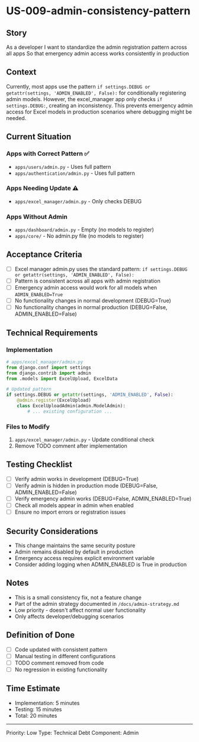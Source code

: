 # US-009-admin-consistency-pattern

## Story
As a developer
I want to standardize the admin registration pattern across all apps
So that emergency admin access works consistently in production

## Context
Currently, most apps use the pattern `if settings.DEBUG or getattr(settings, 'ADMIN_ENABLED', False):` for conditionally registering admin models. However, the excel_manager app only checks `if settings.DEBUG:`, creating an inconsistency. This prevents emergency admin access for Excel models in production scenarios where debugging might be needed.

## Current Situation

### Apps with Correct Pattern ✅
- `apps/users/admin.py` - Uses full pattern
- `apps/authentication/admin.py` - Uses full pattern

### Apps Needing Update ⚠️
- `apps/excel_manager/admin.py` - Only checks DEBUG

### Apps Without Admin
- `apps/dashboard/admin.py` - Empty (no models to register)
- `apps/core/` - No admin.py file (no models to register)

## Acceptance Criteria
- [ ] Excel manager admin.py uses the standard pattern: `if settings.DEBUG or getattr(settings, 'ADMIN_ENABLED', False):`
- [ ] Pattern is consistent across all apps with admin registration
- [ ] Emergency admin access would work for all models when `ADMIN_ENABLED=True`
- [ ] No functionality changes in normal development (DEBUG=True)
- [ ] No functionality changes in normal production (DEBUG=False, ADMIN_ENABLED=False)

## Technical Requirements

### Implementation
```python
# apps/excel_manager/admin.py
from django.conf import settings
from django.contrib import admin
from .models import ExcelUpload, ExcelData

# Updated pattern
if settings.DEBUG or getattr(settings, 'ADMIN_ENABLED', False):
    @admin.register(ExcelUpload)
    class ExcelUploadAdmin(admin.ModelAdmin):
        # ... existing configuration ...
```

### Files to Modify
1. `apps/excel_manager/admin.py` - Update conditional check
2. Remove TODO comment after implementation

## Testing Checklist
- [ ] Verify admin works in development (DEBUG=True)
- [ ] Verify admin is hidden in production mode (DEBUG=False, ADMIN_ENABLED=False)
- [ ] Verify emergency admin works (DEBUG=False, ADMIN_ENABLED=True)
- [ ] Check all models appear in admin when enabled
- [ ] Ensure no import errors or registration issues

## Security Considerations
- This change maintains the same security posture
- Admin remains disabled by default in production
- Emergency access requires explicit environment variable
- Consider adding logging when ADMIN_ENABLED is True in production

## Notes
- This is a small consistency fix, not a feature change
- Part of the admin strategy documented in `/docs/admin-strategy.md`
- Low priority - doesn't affect normal user functionality
- Only affects developer/debugging scenarios

## Definition of Done
- [ ] Code updated with consistent pattern
- [ ] Manual testing in different configurations
- [ ] TODO comment removed from code
- [ ] No regression in existing functionality

## Time Estimate
- Implementation: 5 minutes
- Testing: 15 minutes
- Total: 20 minutes

---
Priority: Low
Type: Technical Debt
Component: Admin